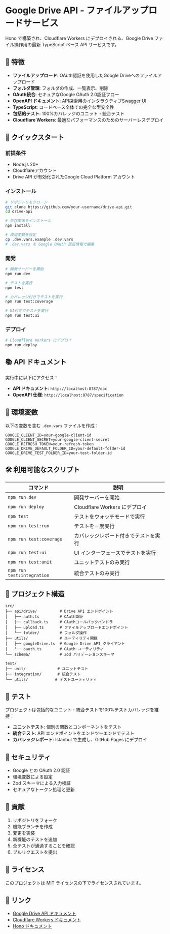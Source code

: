 # Google Drive API - ファイルアップロードサービス

Hono で構築され、Cloudflare Workers にデプロイされる、Google Drive ファイル操作用の最新 TypeScript ベース API サービスです。

## 🌟 特徴

- **ファイルアップロード**: OAuth認証を使用したGoogle Driveへのファイルアップロード
- **フォルダ管理**: フォルダの作成、一覧表示、削除
- **OAuth統合**: セキュアなGoogle OAuth 2.0認証フロー
- **OpenAPI ドキュメント**: API探索用のインタラクティブSwagger UI
- **TypeScript**: コードベース全体での完全な型安全性
- **包括的テスト**: 100%カバレッジのユニット・統合テスト
- **Cloudflare Workers**: 最適なパフォーマンスのためのサーバーレスデプロイ

## 🚀 クイックスタート

### 前提条件

- Node.js 20+
- Cloudflareアカウント
- Drive API が有効化されたGoogle Cloud Platform アカウント

### インストール

```bash
# リポジトリをクローン
git clone https://github.com/your-username/drive-api.git
cd drive-api

# 依存関係をインストール
npm install

# 環境変数を設定
cp .dev.vars.example .dev.vars
# .dev.vars を Google OAuth 認証情報で編集
```

### 開発

```bash
# 開発サーバーを開始
npm run dev

# テストを実行
npm test

# カバレッジ付きでテストを実行
npm run test:coverage

# UI付きでテストを実行
npm run test:ui
```

### デプロイ

```bash
# Cloudflare Workers にデプロイ
npm run deploy
```

## 📚 API ドキュメント

実行中に以下にアクセス：
- **API ドキュメント**: `http://localhost:8787/doc`
- **OpenAPI 仕様**: `http://localhost:8787/specification`

## 🔧 環境変数

以下の変数を含む `.dev.vars` ファイルを作成：

```env
GOOGLE_CLIENT_ID=your-google-client-id
GOOGLE_CLIENT_SECRET=your-google-client-secret
GOOGLE_REFRESH_TOKEN=your-refresh-token
GOOGLE_DRIVE_DEFAULT_FOLDER_ID=your-default-folder-id
GOOGLE_DRIVE_TEST_FOLDER_ID=your-test-folder-id
```

## 🛠️ 利用可能なスクリプト

| コマンド | 説明 |
|---------|-------------|
| `npm run dev` | 開発サーバーを開始 |
| `npm run deploy` | Cloudflare Workers にデプロイ |
| `npm test` | テストをウォッチモードで実行 |
| `npm run test:run` | テストを一度実行 |
| `npm run test:coverage` | カバレッジレポート付きでテストを実行 |
| `npm run test:ui` | UI インターフェースでテストを実行 |
| `npm run test:unit` | ユニットテストのみ実行 |
| `npm run test:integration` | 統合テストのみ実行 |

## 📁 プロジェクト構造

```
src/
├── api/drive/          # Drive API エンドポイント
│   ├── auth.ts         # OAuth認証
│   ├── callback.ts     # OAuthコールバックハンドラ
│   ├── upload.ts       # ファイルアップロードエンドポイント
│   └── folder/         # フォルダ操作
├── utils/              # ユーティリティ関数
│   ├── googleDrive.ts  # Google Drive API クライアント
│   └── oauth.ts        # OAuth ユーティリティ
└── schema/             # Zod バリデーションスキーマ

test/
├── unit/              # ユニットテスト
├── integration/       # 統合テスト
└── utils/            # テストユーティリティ
```

## 🧪 テスト

プロジェクトは包括的なユニット・統合テストで100%テストカバレッジを維持：

- **ユニットテスト**: 個別の関数とコンポーネントをテスト
- **統合テスト**: API エンドポイントをエンドツーエンドでテスト
- **カバレッジレポート**: Istanbul で生成し、GitHub Pages にデプロイ

## 🔐 セキュリティ

- Google との OAuth 2.0 認証
- 環境変数による設定
- Zod スキーマによる入力検証
- セキュアなトークン処理と更新

## 🤝 貢献

1. リポジトリをフォーク
2. 機能ブランチを作成
3. 変更を実装
4. 新機能のテストを追加
5. 全テストが通過することを確認
6. プルリクエストを提出

## 📄 ライセンス

このプロジェクトは MIT ライセンスの下でライセンスされています。

## 🔗 リンク

- [Google Drive API ドキュメント](https://developers.google.com/drive/api)
- [Cloudflare Workers ドキュメント](https://developers.cloudflare.com/workers/)
- [Hono ドキュメント](https://hono.dev/)